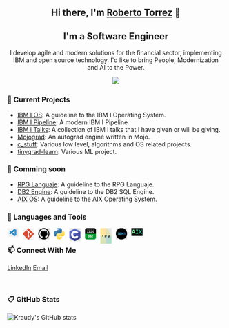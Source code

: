 <h2 align="center">Hi there, I'm <a href="https://www.linkedin.com/in/rtorrezluna/">Roberto Torrez</a> 👋</h2>

<h2 align="center">I'm a Software Engineer</h2>

<p align="center"> I develop agile and modern solutions for the financial sector, implementing IBM and open source technology. I'd like to bring People, Modernization and AI to the Power.</p>

<p align="center">
  <a href="#">
      <img src="https://api.visitorbadge.io/api/VisitorHit?user=kraudy&repo=github-visitors-badge&countColor=%234290F7" />
   </a>
</p>

### 🔭 Current Projects

* [IBM I OS](https://github.com/kraudy/ibmi_os): A guideline to the IBM I Operating System.
* [IBM I Pipeline](https://github.com/kraudy/IBM-i-pipeline): A modern IBM I Pipeline
* [IBM i Talks](https://github.com/kraudy/ibmi_talks): A collection of IBM i talks that I have given or will be giving.
* [Mojograd](https://github.com/kraudy/mojo-grad): An autograd engine written in Mojo.
* [c_stuff](https://github.com/kraudy/c_stuff): Various low level, algorithms and OS related projects.
* [tinygrad-learn](https://github.com/kraudy/tinygrad-learn): Various ML project.

### 🌱 Comming soon

* [RPG Languaje](): A guideline to the RPG Languaje.
* [DB2 Engine](): A guideline to the DB2 SQL Engine.
* [AIX OS](): A guideline to the AIX Operating System.

### 💼 Languages and Tools

[<img align="left" alt="Visual Studio Code" width="26px" style="padding-right:10px;" src="./images/VsCode.svg"/>]()
[<img align="left" alt="Git" width="26px" style="padding-right:10px;" src="./images/Git.svg"/>]()
[<img align="left" alt="GitHub" width="26px" style="padding-right:10px;" src="./images/GitHub.svg"/>]()
[<img align="left" alt="Python" width="26px" style="padding-right:10px;" src="./images/Python.svg"/>]()
[<img align="left" alt="C" width="26px" style="padding-right:10px;" src="./images/C.png"/>]()
[<img align="left" alt="DB2" width="26px" style="padding-right:10px;" src="./images/DB2 jpg.jpg"/>]()
[<img align="left" alt="Rpg" width="26px" style="padding-right:10px;" src="./images/rpg.png"/>]()
[<img align="left" alt="IBM i" width="26px" style="padding-right:10px;" src="./images/ibmi.png"/>]()
[<img align="left" alt="Aix" width="26px" style="padding-right:10px;" src="./images/aix.png"/>]()


<br/>

### 📫 Connect With Me

[LinkedIn](https://www.linkedin.com/in/rtorrezluna/)
[Email](mailto:robkraudy@gmail.com)

<br/>

### 📋 GitHub Stats

![Kraudy's GitHub stats](https://github-readme-stats.vercel.app/api?username=kraudy&show_icons=true&theme=tokyonight)
